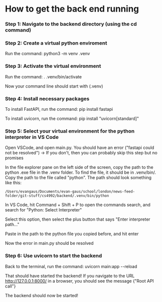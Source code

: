 # How to get the back end running

### Step 1: Navigate to the backend directory (using the cd command)

### Step 2: Create a virtual python enviroment

Run the command:
    python3 -m venv .venv

### Step 3: Activate the virtual environment

Run the command:
    . .venv/bin/activate

Now your command line should start with (.venv)

### Step 4: Install necessary packages

To install FastAPI, run the command:
    pip install fastapi

To install uvicorn, run the command:
    pip install "uvicorn[standard]"

### Step 5: Select your virtual environment for the python interpreter in VS Code

Open VSCode, and open main.py. You should have an error ("fastapi could not be resolved") -> If you don't, then you can probably skip this step but no promises

In the file explorer pane on the left side of the screen, copy the path to the python .exe file in the .venv folder. To find the file, it should be in .venv/bin/. Copy the path to the file called "python". The path should look something like this:

    /Users/evangaus/Documents/evan-gaus/school/london/news-feed-folder/git-stuff/cs4992/backend/.venv/bin/python

In VS Code, hit Command + Shift + P to open the commands search, and search for "Python: Select Interpreter"

Select this option, then select the plus button that says "Enter interpreter path..."

Paste in the path to the python file you copied before, and hit enter

Now the error in main.py should be resolved

### Step 6: Use uvicorn to start the backend

Back to the terminal, run the command:
    uvicorn main:app --reload

That should have started the backend! If you navigate to the URL http://127.0.0.1:8000/ in a browser, you should see the message 
    {"Root API call"}

The backend should now be started!